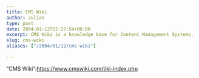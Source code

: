 ```yaml
---
title: CMS Wiki
author: Julian
type: post
date: 2004-01-12T12:27:54+00:00
excerpt: CMS Wiki is a knowledge base for Content Management Systems.
slug: cms-wiki 
aliases: ["/2004/01/12/cms-wiki"]

---
```

&#8220;CMS Wiki&#8221;:https://www.cmswiki.com/tiki-index.php